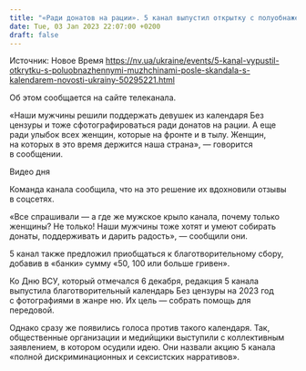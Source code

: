 ```yaml
---
title: "«Ради донатов на рации». 5 канал выпустил открытку с полуобнаженными мужчинами после скандала с календарем Без цензуры — фото"
date: Tue, 03 Jan 2023 22:07:00 +0200
draft: false
---
```

Источник: Новое Время https://nv.ua/ukraine/events/5-kanal-vypustil-otkrytku-s-poluobnazhennymi-muzhchinami-posle-skandala-s-kalendarem-novosti-ukrainy-50295221.html


Об этом сообщается на сайте телеканала.

«Наши мужчины решили поддержать девушек из календаря Без цензуры и тоже сфотографироваться ради донатов на рации. А еще ради улыбок всех женщин, которые на фронте и в тылу. Женщин, на которых в это время держится наша страна», — говорится в сообщении.

 Видео дня   

Команда канала сообщила, что на это решение их вдохновили отзывы в соцсетях. 

«Все спрашивали — а где же мужское крыло канала, почему только женщины? Не только! Наши мужчины тоже хотят и умеют собирать донаты, поддерживать и дарить радость», — сообщили они.

5 канал также предложил приобщаться к благотворительному сбору, добавив в «банки» сумму «50, 100 или больше гривен».

Ко Дню ВСУ, который отмечался 6 декабря, редакция 5 канала выпустила благотворительный календарь Без цензуры на 2023 год с фотографиями в жанре ню. Их цель — собрать помощь для передовой.

Однако сразу же появились голоса против такого календаря. Так, общественные организации и медийщики выступили с коллективным заявлением, в котором осудили идею. Они назвали акцию 5 канала «полной дискриминационных и сексистских нарративов».
